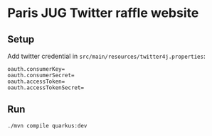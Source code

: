 # Paris JUG Twitter raffle website

## Setup

Add twitter credential in `src/main/resources/twitter4j.properties`:
```properties
oauth.consumerKey=
oauth.consumerSecret=
oauth.accessToken=
oauth.accessTokenSecret=
```

## Run

```bash
./mvn compile quarkus:dev
```

